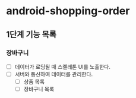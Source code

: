 # android-shopping-order

## 1단계 기능 목록

### 장바구니
- [ ] 데이터가 로딩될 때 스켈레톤 UI를 노출한다.
- [ ] 서버와 통신하여 데이터를 관리한다.
  - [ ] 상품 목록
  - [ ] 장바구니 목록